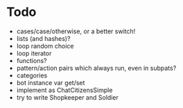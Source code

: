 # Todo
- cases/case/otherwise, or a better switch!
- lists (and hashes)?
- loop random choice
- loop iterator
- functions?
- pattern/action pairs which always run, even in subpats?
- categories
- bot instance var get/set
- implement as ChatCitizensSimple
- try to write Shopkeeper and Soldier
